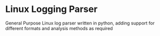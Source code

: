 # Linux Logging Parser
General Purpose Linux log parser written in python, adding support for different formats and analysis methods as required 
